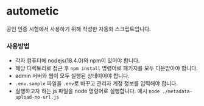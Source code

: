 # autometic

공인 인증 시험에서 사용하기 위해 작성한 자동화 스크립트입니다.

### 사용방법

- 각자 컴퓨터에 nodejs(18.4.0)와 npm이 있어야 합니다.
- 해당 디렉토리로 접근 후 `npm install` 명령어로 패키지를 모두 다운받아야 합니다.
- admin 서버와 웹이 모두 실행된 상태이어야 합니다.
- `.env.sample` 파일을 `.env`로 바꾸고 관리자 계정 정보를 입력해야 합니다.
- 실행하고자 하는 js 파일을 node 명령어로 실행합니다. 예시 `node ./metadata-upload-no-url.js`
